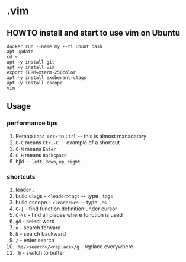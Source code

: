 # .vim

## HOWTO install and start to use vim on Ubuntu
```
docker run --name my --ti ubunt bash
apt update
cd ~
apt -y install git
apt -y install vim
export TERM=xterm-256color
apt -y install exuberant-ctags
apt -y install cscope
vim
```

## Usage 
### performance tips
1. Remap `Caps Lock` to `Ctrl` -- this is almost manadatory
2. `C-C` means `Ctrl-C` -- example of a shortcut
3. `C-M` means `Enter`
4. `C-H` means `Backspace`
5. hjkl -- `left`, `down`, `up`, `right`

### shortcuts
1. leader `,`
2. build ctags - `<leader>tags` -- type `,tags`
3. build cscope - `<leader>cs` -- type `,cs`
4. `C-]` - find function definition under cursor
5. `C-\s` - find all places where function is used
6. `gd` - select word
7. `n` - search forward
8. `N` - search backward
9. `/` - enter search
10. `:%s/<search>/<replace>/g` - replace everywhere
11. `,b` - switch to buffer

